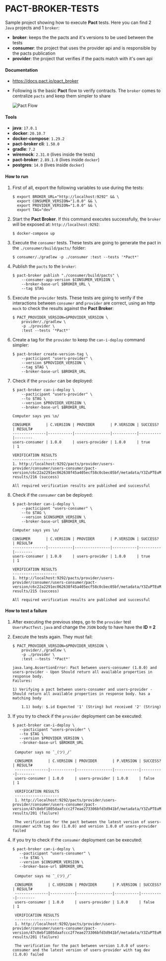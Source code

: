 # PACT-BROKER-TESTS

Sample project showing how to execute **Pact** tests. Here you can find 2 `Java` projects and 1 `broker`:

 - **broker**: keeps the the pacts and it's versions to be used between the tests
 - **consumer**: the project that uses the provider api and is responsible by the pacts publication
 - **provider**: the project that verifies if the pacts match with it's own api

 #### Documentation
  - https://docs.pact.io/pact_broker
  - Following is the basic **Pact** flow to verify contracts. The `broker` comes to centralize `pacts` and keep them simpler to share

    ![Pact Flow](pact.png)

 #### Tools

 - **java**: `17.0.1`
 - **docker**: `20.10.7`
 - **docker-compose**: `1.29.2`
 - **pact-broker cli**: `1.50.0` 
 - **gradle**: `7.2`
 - **wiremock**: `2.31.0` (lives inside the tests)
 - **pact-broker**: `2.89.1.0` (lives inside `docker`)
 - **postgres**: `14.0` (lives inside `docker`)

#### How to run

1. First of all, export the following variables to use during the tests:
    ```
    $ export BROKER_URL="http://localhost:9292" && \
      export CONSUMER_VERSION="1.0.0" && \
      export PROVIDER_VERSION="1.0.0" && \
      export TAG="dev"
    ```
2. Start the **Pact Broker**. If this command executes successfully, the `broker` will be exposed at: `http://localhost:9292`:
    ```
    $ docker-compose up
    ```
3. Execute the `consumer` tests. These tests are going to generate the pact in the `./consumer/build/pacts/` folder:
    ```
    $ consumer/./gradlew -p ./consumer :test --tests '*Pact*'
    ```
4. Publish the `pacts` to the `broker`:
    ```
    $ pact-broker publish "./consumer/build/pacts" \
        --consumer-app-version $CONSUMER_VERSION \
        --broker-base-url $BROKER_URL \
        --tag $TAG
    ```
5. Execute the `provider` tests. These tests are going to verify if the interactions between `consumer` and `provider` are correct, using an http `mock` to check the results against the **Pact Broker**:
    ```
    $ PACT_PROVIDER_VERSION=$PROVIDER_VERSION \
        provider/./gradlew \
        -p ./provider \
        :test --tests '*Pact*'
    ```

6. Create a tag for the `provider` to keep the `can-i-deploy` command simpler:
    ```
    $ pact-broker create-version-tag \
        --pacticipant "users-provider" \
        --version $PROVIDER_VERSION \
        --tag $TAG \
        --broker-base-url $BROKER_URL
    ```

7. Check if the `provider` can be deployed:
    ```
    $ pact-broker can-i-deploy \
        --pacticipant "users-provider" \
        --to $TAG \
        --version $PROVIDER_VERSION \
        --broker-base-url $BROKER_URL

    Computer says yes \o/

    CONSUMER       | C.VERSION | PROVIDER       | P.VERSION | SUCCESS? | RESULT#
    ---------------|-----------|----------------|-----------|----------|--------
    users-consumer | 1.0.0     | users-provider | 1.0.0     | true     | 1

    VERIFICATION RESULTS
    --------------------
    1. http://localhost:9292/pacts/provider/users-provider/consumer/users-consumer/pact-version/c6c22a2291ec062638f45a405ecf58c0cbec05bf/metadata/Y3ZuPTEuMC41/verification-results/216 (success)

    All required verification results are published and successful
    ```

7. Check if the `consumer` can be deployed:
    ```
    $ pact-broker can-i-deploy \
        --pacticipant "users-consumer" \
        --to $TAG \
        --version $CONSUMER_VERSION \
        --broker-base-url $BROKER_URL

    Computer says yes \o/

    CONSUMER       | C.VERSION | PROVIDER       | P.VERSION | SUCCESS? | RESULT#
    ---------------|-----------|----------------|-----------|----------|--------
    users-consumer | 1.0.0     | users-provider | 1.0.0     | true     | 1

    VERIFICATION RESULTS
    --------------------
    1. http://localhost:9292/pacts/provider/users-provider/consumer/users-consumer/pact-version/c6c22a2291ec062638f45a405ecf58c0cbec05bf/metadata/Y3ZuPTEuMC4w/verification-results/215 (success)

    All required verification results are published and successful
    ```

#### How to test a failure

1. After executing the previous steps, go to the `provider` test `UsersPactTest.java` and change the `JSON` body to have have the **ID = 2**

2. Execute the tests again. They must fail:
    ```
    $ PACT_PROVIDER_VERSION=$PROVIDER_VERSION \
        provider/./gradlew \
        -p ./provider \
        :test --tests '*Pact*'
        
    java.lang.AssertionError: Pact between users-consumer (1.0.0) and users-provider - Upon Should return all available properties in response body. 
    Failures:

    1) Verifying a pact between users-consumer and users-provider - Should return all available properties in response body. has a matching body

        1.1) body: $.id Expected '1' (String) but received '2' (String)
    ```
3. If you try to check if the `provider` deployment can be executed:
   ```
   $ pact-broker can-i-deploy \
      --pacticipant "users-provider" \
      --to $TAG \
      --version $PROVIDER_VERSION \
      --broker-base-url $BROKER_URL

    Computer says no ¯_(ツ)_/¯

    CONSUMER       | C.VERSION | PROVIDER       | P.VERSION | SUCCESS? | RESULT#
    ---------------|-----------|----------------|-----------|----------|--------
    users-consumer | 1.0.0     | users-provider | 1.0.0     | false    | 1

    VERIFICATION RESULTS
    --------------------
    1. http://localhost:9292/pacts/provider/users-provider/consumer/users-consumer/pact-version/47c8ebf1805daafccc2f7eae273306bfd3d941bf/metadata/Y3ZuPTEuMC4w/verification-results/201 (failure)

    The verification for the pact between the latest version of users-consumer with tag dev (1.0.0) and version 1.0.0 of users-provider failed
   ```
3. If you try to check if the `consumer` deployment can be executed:
   ```
   $ pact-broker can-i-deploy \
      --pacticipant "users-consumer" \
      --to $TAG \
      --version $CONSUMER_VERSION \
      --broker-base-url $BROKER_URL

    Computer says no ¯_(ツ)_/¯

    CONSUMER       | C.VERSION | PROVIDER       | P.VERSION | SUCCESS? | RESULT#
    ---------------|-----------|----------------|-----------|----------|--------
    users-consumer | 1.0.0     | users-provider | 1.0.0     | false    | 1

    VERIFICATION RESULTS
    --------------------
    1. http://localhost:9292/pacts/provider/users-provider/consumer/users-consumer/pact-version/47c8ebf1805daafccc2f7eae273306bfd3d941bf/metadata/Y3ZuPTEuMC4w/verification-results/201 (failure)

    The verification for the pact between version 1.0.0 of users-consumer and the latest version of users-provider with tag dev (1.0.0) failed
   ```